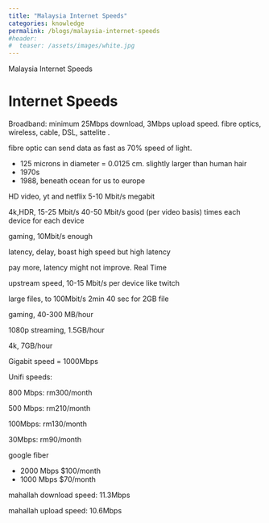 ```yaml
---
title: "Malaysia Internet Speeds"
categories: knowledge
permalink: /blogs/malaysia-internet-speeds
#header:
#  teaser: /assets/images/white.jpg
---
```


Malaysia Internet Speeds

# Internet Speeds

Broadband: minimum 25Mbps download, 3Mbps upload speed. fibre optics, wireless, cable, DSL, sattelite .

fibre optic can send data as fast as 70% speed of light.

- 125 microns in diameter = 0.0125 cm. slightly larger than human hair
- 1970s
- 1988, beneath ocean for us to europe

HD video, yt and netflix 5-10 Mbit/s megabit

4k,HDR, 15-25 Mbit/s 40-50 Mbit/s good (per video basis) times each device for each device

gaming, 10Mbit/s enough

latency, delay, boast high speed but high latency

pay more, latency might not improve. Real Time

upstream speed, 10-15 Mbit/s per device like twitch

large files, to 100Mbit/s 2min 40 sec for 2GB file

gaming, 40-300 MB/hour

1080p streaming, 1.5GB/hour

4k, 7GB/hour

Gigabit speed = 1000Mbps

Unifi speeds: 

800 Mbps: rm300/month

500 Mbps: rm210/month

100Mbps: rm130/month

30Mbps: rm90/month

google fiber

- 2000 Mbps $100/month
- 1000 Mbps $70/month

mahallah download speed: 11.3Mbps

mahallah upload speed: 10.6Mbps